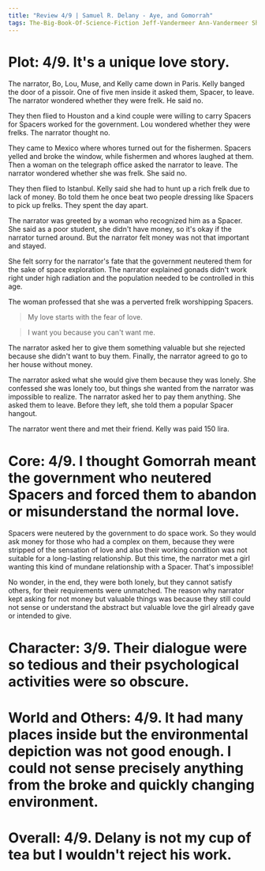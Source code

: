 ```yaml
---
title: "Review 4/9 | Samuel R. Delany - Aye, and Gomorrah"
tags: The-Big-Book-Of-Science-Fiction Jeff-Vandermeer Ann-Vandermeer Short-Story Novelette Science-Fiction 1942- 1967
---
```


# Plot: 4/9. It's a unique love story.
The narrator, Bo, Lou, Muse, and Kelly came down in Paris. Kelly banged the door of a pissoir. One of five men inside it asked them, Spacer, to leave. The narrator wondered whether they were frelk. He said no.

They then flied to Houston and a kind couple were willing to carry Spacers for Spacers worked for the government. Lou wondered whether they were frelks. The narrator thought no.

They came to Mexico where whores turned out for the fishermen. Spacers yelled and broke the window, while fishermen and whores laughed at them. Then a woman on the telegraph office asked the narrator to leave. The narrator wondered whether she was frelk. She said no.

They then flied to Istanbul. Kelly said she had to hunt up a rich frelk due to lack of money. Bo told them he once beat two people dressing like Spacers to pick up frelks. They spent the day apart.

The narrator was greeted by a woman who recognized him as a Spacer. She said as a poor student, she didn't have money, so it's okay if the narrator turned around. But the narrator felt money was not that important and stayed.

She felt sorry for the narrator's fate that the government neutered them for the sake of space exploration. The narrator explained gonads didn't work right under high radiation and the population needed to be controlled in this age.

The woman professed that she was a perverted frelk worshipping Spacers.

> My love starts with the fear of love.

> I want you because you can't want me.

The narrator asked her to give them something valuable but she rejected because she didn't want to buy them. Finally, the narrator agreed to go to her house without money.

The narrator asked what she would give them because they was lonely. She confessed she was lonely too, but things she wanted from the narrator was impossible to realize. The narrator asked her to pay them anything. She asked them to leave. Before they left, she told them a popular Spacer hangout.

The narrator went there and met their friend. Kelly was paid 150 lira.

# Core: 4/9. I thought Gomorrah meant the government who neutered Spacers and forced them to abandon or misunderstand the normal love.
Spacers were neutered by the government to do space work. So they would ask money for those who had a complex on them, because they were stripped of the sensation of love and also their working condition was not suitable for a long-lasting relationship. But this time, the narrator met a girl wanting this kind of mundane relationship with a Spacer. That's impossible!

No wonder, in the end, they were both lonely, but they cannot satisfy others, for their requirements were unmatched. The reason why narrator kept asking for not money but valuable things was because they still could not sense or understand the abstract but valuable love the girl already gave or intended to give.




# Character: 3/9. Their dialogue were so tedious and their psychological activities were so obscure.



# World and Others: 4/9. It had many places inside but the environmental depiction was not good enough. I could not sense precisely anything from the broke and quickly changing environment.



# Overall: 4/9. Delany is not my cup of tea but I wouldn't reject his work.
